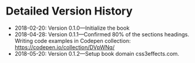 # Detailed Version History

- 2018-02-20: Version 0.1.0—Initialize the book
- 2018-04-28: Version 0.1.1—Confirmed 80% of the sections headings. Writing code examples in Codepen collection: https://codepen.io/collection/DVpWNq/
- 2018-05-20: Version 0.1.2—Setup book domain css3effects.com.